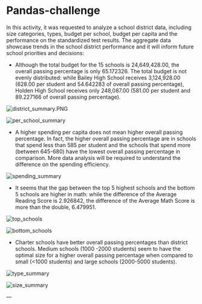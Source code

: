 # Pandas-challenge

In this activity, it was requested to analyze a school district data, including size categories, types, budget per school, budget per capita and the performance on the standardized test results. 
The aggregate data showcase trends in the school district performance and it will inform future school priorities and decisions:


* Although the total budget for the 15 schools is 24,649,428.00, the overall passing percentage is only 65.172326. The total budget is not evenly distributed: while Bailey High School receives 3,124,928.00 (628.00 per student and 54.642283 of overall passing percentage), Holden High School receives only 248,087.00 (581.00 per student and 89.227166 of overall passing percentage).

![district_summary.PNG](https://github.com/githubemail5326/pandas-challenge/blob/main/PyCitySchools/district_summary.PNG)

![per_school_summary](https://github.com/githubemail5326/pandas-challenge/blob/main/PyCitySchools/per_school_summary.PNG)


* A higher spending per capita does not mean higher overall passing percentage. In fact, the higher overall passing percentage are in schools that spend less than 585 per student and the schools that spend more (between 645-680) have the lowest overall passing percentage in comparison. More data analysis will be required to understand the difference on the spending efficiency.

![spending_summary](https://github.com/githubemail5326/pandas-challenge/blob/main/PyCitySchools/spending_summary.PNG)


* It seems that the gap between the top 5 highest schools and the bottom 5 schools are higher in math: while the difference of the Average Reading Score is 2.926842, the difference of the Average Math Score is more than the double, 6.479951.

![top_schools](https://github.com/githubemail5326/pandas-challenge/blob/main/PyCitySchools/top_schools.PNG)

![bottom_schools](https://github.com/githubemail5326/pandas-challenge/blob/main/PyCitySchools/bottom_schools.PNG)

* Charter schools have better overall passing percentages than district schools. Medium schools (1000 -2000 students) seem to have the optimal size for a higher overall passing percentage when compared to small (<1000 students) and large schools (2000-5000 students).

![type_summary](https://github.com/githubemail5326/pandas-challenge/blob/main/PyCitySchools/type_summary.PNG)

![size_summary](https://github.com/githubemail5326/pandas-challenge/blob/main/PyCitySchools/size_summary.PNG)


—